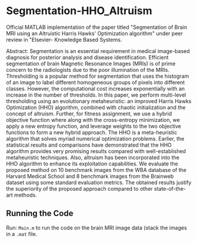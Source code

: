 # Segmentation-HHO_Altruism
Official MATLAB implementation of the paper titled "Segmentation of Brain MRI using an Altruistic Harris Hawks' Optimization algorithm" under peer review in "Elsevier- Knowledge Based Systems.

Abstract: Segmentation is an essential requirement in medical image-based diagnosis for posterior analysis and disease identification. Efficient segmentation of brain Magnetic Resonance Images (MRIs) is of prime concern to the radiologists due to the poor illumination of the MRIs. Thresholding is a popular method for segmentation that uses the histogram of an image to label different homogeneous groups of pixels into different classes. However, the computational cost increases exponentially with an increase in the number of thresholds. In this paper, we perform multi-level thresholding using an evolutionary metaheuristic: an improved Harris Hawks Optimization (HHO) algorithm, combined with chaotic initialization and the concept of altruism. Further, for fitness assignment, we use a hybrid objective function where along with the cross-entropy minimization, we apply a new entropy function, and leverage weights to the two objective functions to form a new hybrid approach. The HHO is a meta-heuristic algorithm that solves myriad numerical optimization problems.  Earlier, the statistical results and comparisons have demonstrated that the HHO algorithm provides very promising results compared with well-established metaheuristic techniques. Also, altruism has been incorporated into the HHO algorithm to enhance its exploitation capabilities. We evaluate the proposed method on 10 benchmark images from the WBA database of the Harvard Medical School and 8 benchmark images from the Brainweb dataset using some standard evaluation metrics. The obtained results justify the superiority of the proposed approach compared to other state-of-the-art methods.

## Running the Code
Run: `Main.m` to run the code on the brain MRI image data (stack the images in a `.mat` file.
